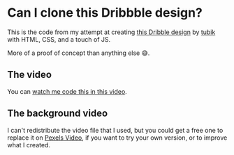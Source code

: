 # Can I clone this Dribbble design?

This is the code from my attempt at creating [this Dribble design](https://dribbble.com/shots/2980874-Slopes-Website) by [tubik](https://dribbble.com/Tubik) with HTML, CSS, and a touch of JS.

More of a proof of concept than anything else 😅.

## The video

You can [watch me code this in this video]().

## The background video

I can't redistribute the video file that I used, but you could get a free one to replace it on [Pexels Video](https://www.pexels.com/videos/), if you want to try your own version, or to improve what I created.
